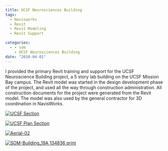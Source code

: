 ```yaml
---
title: UCSF Neurosciences Building
tags:
  - Navisworks
  - Revit
  - Revit Modeling
  - Revit Support

categories:
  - - som
    - UCSF Neurosciences Building
date: "2010-04-01"
---
```


I provided the primary Revit training and support for the UCSF Neuroscience Building project, a 5 story lab building on the UCSF Mission Bay campus. The Revit model was started in the design development phase of the project, and used all the way through construction administration. All construction documents for the project were generated from the Revit model. The model was also used by the general contractor for 3D coordination in NavisWorks.

[![](http://www.ericanastas.com/wp-content/uploads/2012/06/UCSF-Section-636x477.jpg "UCSF Section")](UCSF-Section.jpg)

[![](http://www.ericanastas.com/wp-content/uploads/2012/06/UCSF-Plan-Section-636x477.jpg "UCSF Plan Section")](UCSF-Plan-Section.jpg)

[![](http://www.ericanastas.com/wp-content/uploads/2012/06/Aerial-02-636x426.jpg "Aerial-02")](Aerial-02.jpg)

[![](http://www.ericanastas.com/wp-content/uploads/2012/06/SOM-Building_19A-134836-print1-636x477.jpg "SOM-Building_19A 134836 print")](SOM-Building_19A-134836-print1.jpg)
